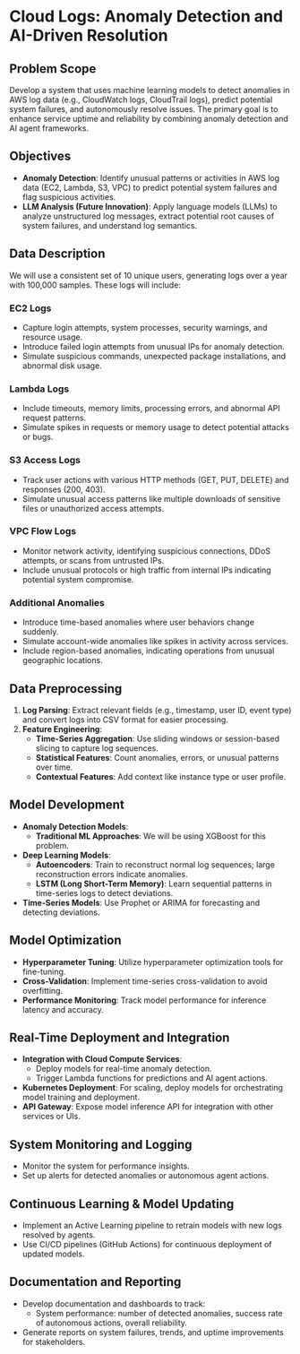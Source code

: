 # Cloud Logs: Anomaly Detection and AI-Driven Resolution

## Problem Scope
Develop a system that uses machine learning models to detect anomalies in AWS log data (e.g., CloudWatch logs, CloudTrail logs), predict potential system failures, and autonomously resolve issues. The primary goal is to enhance service uptime and reliability by combining anomaly detection and AI agent frameworks.

## Objectives
- **Anomaly Detection**: Identify unusual patterns or activities in AWS log data (EC2, Lambda, S3, VPC) to predict potential system failures and flag suspicious activities.
- **LLM Analysis (Future Innovation)**: Apply language models (LLMs) to analyze unstructured log messages, extract potential root causes of system failures, and understand log semantics.

## Data Description
We will use a consistent set of 10 unique users, generating logs over a year with 100,000 samples. These logs will include:

### EC2 Logs
- Capture login attempts, system processes, security warnings, and resource usage.
- Introduce failed login attempts from unusual IPs for anomaly detection.
- Simulate suspicious commands, unexpected package installations, and abnormal disk usage.

### Lambda Logs
- Include timeouts, memory limits, processing errors, and abnormal API request patterns.
- Simulate spikes in requests or memory usage to detect potential attacks or bugs.

### S3 Access Logs
- Track user actions with various HTTP methods (GET, PUT, DELETE) and responses (200, 403).
- Simulate unusual access patterns like multiple downloads of sensitive files or unauthorized access attempts.

### VPC Flow Logs
- Monitor network activity, identifying suspicious connections, DDoS attempts, or scans from untrusted IPs.
- Include unusual protocols or high traffic from internal IPs indicating potential system compromise.

### Additional Anomalies
- Introduce time-based anomalies where user behaviors change suddenly.
- Simulate account-wide anomalies like spikes in activity across services.
- Include region-based anomalies, indicating operations from unusual geographic locations.

## Data Preprocessing
1. **Log Parsing**: Extract relevant fields (e.g., timestamp, user ID, event type) and convert logs into CSV format for easier processing.
2. **Feature Engineering**:
   - **Time-Series Aggregation**: Use sliding windows or session-based slicing to capture log sequences.
   - **Statistical Features**: Count anomalies, errors, or unusual patterns over time.
   - **Contextual Features**: Add context like instance type or user profile.

## Model Development
- **Anomaly Detection Models**:
  - **Traditional ML Approaches**: We will be using XGBoost for this problem.
- **Deep Learning Models**:
  - **Autoencoders**: Train to reconstruct normal log sequences; large reconstruction errors indicate anomalies.
  - **LSTM (Long Short-Term Memory)**: Learn sequential patterns in time-series logs to detect deviations.
- **Time-Series Models**: Use Prophet or ARIMA for forecasting and detecting deviations.

## Model Optimization
- **Hyperparameter Tuning**: Utilize hyperparameter optimization tools for fine-tuning.
- **Cross-Validation**: Implement time-series cross-validation to avoid overfitting.
- **Performance Monitoring**: Track model performance for inference latency and accuracy.

## Real-Time Deployment and Integration
- **Integration with Cloud Compute Services**:
  - Deploy models for real-time anomaly detection.
  - Trigger Lambda functions for predictions and AI agent actions.
- **Kubernetes Deployment**: For scaling, deploy models for orchestrating model training and deployment.
- **API Gateway**: Expose model inference API for integration with other services or UIs.

## System Monitoring and Logging
- Monitor the system for performance insights.
- Set up alerts for detected anomalies or autonomous agent actions.

## Continuous Learning & Model Updating
- Implement an Active Learning pipeline to retrain models with new logs resolved by agents.
- Use CI/CD pipelines (GitHub Actions) for continuous deployment of updated models.

## Documentation and Reporting
- Develop documentation and dashboards to track:
  - System performance: number of detected anomalies, success rate of autonomous actions, overall reliability.
- Generate reports on system failures, trends, and uptime improvements for stakeholders.
